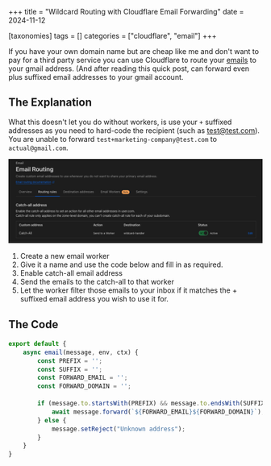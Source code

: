 +++
title = "Wildcard Routing with Cloudflare Email Forwarding"
date = 2024-11-12

[taxonomies]
tags = []
categories = ["cloudflare", "email"]
+++

If you have your own domain name but are cheap like me and don't want to pay
for a third party service you can use Cloudflare to route your
    [emails](https://developers.cloudflare.com/email-routing/) to your gmail
    address. (And after reading this quick post, can forward even plus suffixed
    email addresses to your gmail account.

<!-- more -->

## The Explanation

What this doesn't let you do without workers, is use your `+` suffixed
addresses as you need to hard-code the recipient (such as test@test.com). You
are unable to forward `test+marketing-company@test.com` to
`actual@gmail.com`.


![cloudflare](image.png)

1. Create a new email worker
2. Give it a name and use the code below and fill in as required.
3. Enable catch-all email address
4. Send the emails to the catch-all to that worker
5. Let the worker filter those emails to your inbox if it matches
   the + suffixed email address you wish to use it for.

## The Code

```js
export default {
    async email(message, env, ctx) {
        const PREFIX = '';
        const SUFFIX = '';
        const FORWARD_EMAIL = '';
        const FORWARD_DOMAIN = '';

        if (message.to.startsWith(PREFIX) && message.to.endsWith(SUFFIX)) {
            await message.forward(`${FORWARD_EMAIL}${FORWARD_DOMAIN}`);
        } else {
            message.setReject("Unknown address");
        }
    }
}
```

